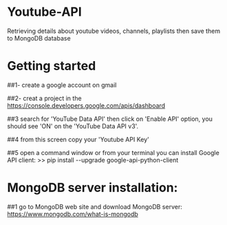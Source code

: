 # Youtube-API
Retrieving details about youtube videos, channels, playlists then save them to MongoDB database

# Getting started
##1- create a google account on gmail

##2- creat a project in the https://console.developers.google.com/apis/dashboard

##3 search for 'YouTube Data API' then click on 'Enable API' option, you should see 'ON' on the 'YouTube Data API v3'. 

##4 from this screen copy your 'Youtube API Key'

##5 open a command window or from your terminal you can install Google API client:
\>\> pip install --upgrade google-api-python-client

#  MongoDB server installation:
##1 go to MongoDB web site and download MongoDB server: https://www.mongodb.com/what-is-mongodb




